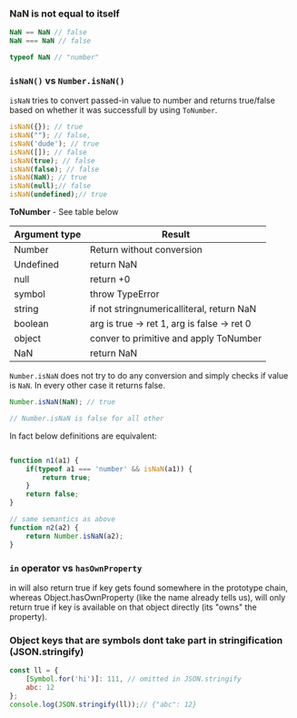 
### NaN is not equal to itself

```js
NaN == NaN // false
NaN === NaN // false

typeof NaN // "number"
```



### `isNaN()` vs `Number.isNaN()`

`isNaN` tries to convert passed-in value to number and returns true/false based on whether it was successfull by using `ToNumber`.

```js
isNaN({}); // true
isNaN(""); // false, 
isNaN('dude'); // true
isNaN([]); // false
isNaN(true); // false
isNaN(false); // false
isNaN(NaN); // true
isNaN(null);// false
isNaN(undefined);// true
```

**ToNumber** - See table below

| Argument type | Result |
|---|-----|
| Number | Return without conversion |
| Undefined | return NaN |
| null | return +0 |
| symbol | throw TypeError |
| string | if not stringnumericalliteral, return NaN |
| boolean | arg is true -> ret 1, arg is false -> ret 0|
| object | conver to primitive and apply ToNumber |
| NaN | return NaN |


`Number.isNaN` does not try to do any conversion and simply checks if value is `NaN`. In every other case it returns false.

```js
Number.isNaN(NaN); // true

// Number.isNaN is false for all other 
```

In fact below definitions are equivalent:

```js

function n1(a1) {
    if(typeof a1 === 'number' && isNaN(a1)) {
        return true;
    }
    return false;
}

// same semantics as above
function n2(a2) {
    return Number.isNaN(a2);
}
```

### `in` operator vs `hasOwnProperty`

in will also return true if key gets found somewhere in the prototype chain, whereas Object.hasOwnProperty (like the name already tells us), will only return true if key is available on that object directly (its "owns" the property).


### Object keys that are symbols dont take part in stringification (JSON.stringify)

```js
const ll = {
    [Symbol.for('hi')]: 111, // omitted in JSON.stringify
    abc: 12
};
console.log(JSON.stringify(ll));// {"abc": 12}
```